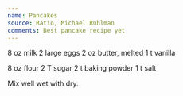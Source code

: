 ```yaml
---
name: Pancakes
source: Ratio, Michael Ruhlman
comments: Best pancake recipe yet
---
```


8 oz milk
2 large eggs
2 oz butter, melted
1 t vanilla

8 oz flour
2 T sugar
2 t baking powder
1 t salt

Mix well wet with dry.

